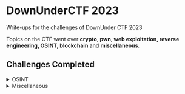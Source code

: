 # DownUnderCTF 2023

Write-ups for the challenges of DownUnder CTF 2023 

Topics on the CTF went over **crypto, pwn, web exploitation, reverse engineering, OSINT, blockchain** and **miscellaneous**.

## Challenges Completed

<details>
<summary>OSINT</summary>

|    Challenges   | Points | Difficulty |
|----------------:|-------:|-----------:|
| Excellent Vista!|     100| Beginner   |
| Bridget's Back  |     100| Beginner   |
| comeacroppa     |     100| Easy       |
| faraday         |     100| Medium     |

To see write-ups, click [here](https://github.com/Reymarie260/DownUnderCTF_2023/tree/e5b767c28b5433183917c151bc22a686af7cd207/OSINT)

</details>

<details>
<summary>Miscellaneous</summary>

|    Challenges   | Points | Difficulty |
|----------------:|-------:|-----------:|
| blinkybill      |     100| Beginner   |


To see write-ups, click [here](https://github.com/Reymarie260/DownUnderCTF_2023/tree/e5b767c28b5433183917c151bc22a686af7cd207/Misc)

</details>
